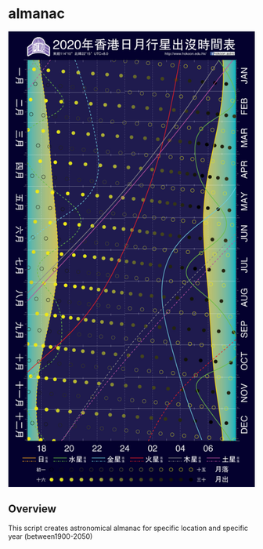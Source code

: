 # almanac
![Screenshot](almanac_2020.jpg)

## **Overview**
This script creates astronomical almanac for specific location and specific year (between1900-2050)

